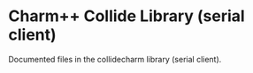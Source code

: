 Charm++ Collide Library (serial client)
=======================================

Documented files in the collidecharm library (serial client).
